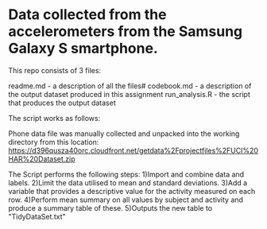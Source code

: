 <h1>Data collected from the accelerometers from the Samsung Galaxy S smartphone. </h1>

This repo consists of 3 files:

readme.md - a description of all the files#
codebook.md - a description of the output dataset produced in this assignment
run_analysis.R  - the script that produces the output dataset

The script works as follows:

Phone data file was manually collected and unpacked into the working directory from this location:
https://d396qusza40orc.cloudfront.net/getdata%2Fprojectfiles%2FUCI%20HAR%20Dataset.zip

The Script performs the following steps:
1)Import and combine data and labels.
2)Limit the data utilised to mean and standard deviations.
3)Add a variable that provides a descriptive value for the activity measured on each row.
4)Perform mean summary on all values by subject and activity and produce a summary table of these.
5)Outputs the new table to "TidyDataSet.txt"